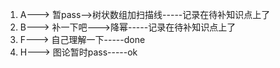 1. A---> 暂pass-->树状数组加扫描线-----记录在待补知识点上了
2. B---> 补一下吧--->降幂-----记录在待补知识点上了
3. F---> 自己理解一下-----done
4. H---> 图论暂时pass-----ok